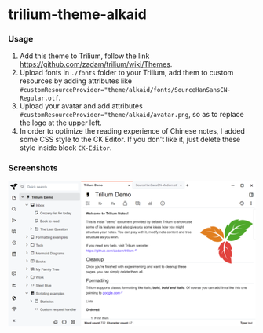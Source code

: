 # trilium-theme-alkaid

### Usage

1. Add this theme to Trilium, follow the link https://github.com/zadam/trilium/wiki/Themes.
2. Upload fonts in `./fonts` folder to your Trilium, add them to custom resources by adding attributes like `#customResourceProvider="theme/alkaid/fonts/SourceHanSansCN-Regular.otf`.
3. Upload your avatar and add attributes `#customResourceProvider="theme/alkaid/avatar.png`, so as to replace the logo at the upper left.
4. In order to optimize the reading experience of Chinese notes, I added some CSS style to the CK Editor. If you don't like it, just delete these style inside block `CK-Editor`.

### Screenshots

![](./screenshots/1.png?raw=true)
